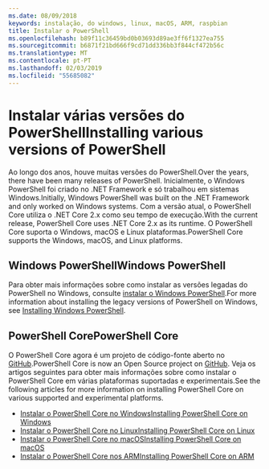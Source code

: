 ```yaml
---
ms.date: 08/09/2018
keywords: instalação, do windows, linux, macOS, ARM, raspbian
title: Instalar o PowerShell
ms.openlocfilehash: b89f11c36459bd0b03693d89ae3ff6f1327ea755
ms.sourcegitcommit: b6871f21bd666f9cd71dd336bb3f844cf472b56c
ms.translationtype: MT
ms.contentlocale: pt-PT
ms.lasthandoff: 02/03/2019
ms.locfileid: "55685082"
---
```

# <a name="installing-various-versions-of-powershell"></a><span data-ttu-id="7204a-103">Instalar várias versões do PowerShell</span><span class="sxs-lookup"><span data-stu-id="7204a-103">Installing various versions of PowerShell</span></span>

<span data-ttu-id="7204a-104">Ao longo dos anos, houve muitas versões do PowerShell.</span><span class="sxs-lookup"><span data-stu-id="7204a-104">Over the years, there have been many releases of PowerShell.</span></span> <span data-ttu-id="7204a-105">Inicialmente, o Windows PowerShell foi criado no .NET Framework e só trabalhou em sistemas Windows.</span><span class="sxs-lookup"><span data-stu-id="7204a-105">Initially, Windows PowerShell was built on the .NET Framework and only worked on Windows systems.</span></span> <span data-ttu-id="7204a-106">Com a versão atual, o PowerShell Core utiliza o .NET Core 2.x como seu tempo de execução.</span><span class="sxs-lookup"><span data-stu-id="7204a-106">With the current release, PowerShell Core uses .NET Core 2.x as its runtime.</span></span> <span data-ttu-id="7204a-107">O PowerShell Core suporta o Windows, macOS e Linux plataformas.</span><span class="sxs-lookup"><span data-stu-id="7204a-107">PowerShell Core supports the Windows, macOS, and Linux platforms.</span></span>

## <a name="windows-powershell"></a><span data-ttu-id="7204a-108">Windows PowerShell</span><span class="sxs-lookup"><span data-stu-id="7204a-108">Windows PowerShell</span></span>

<span data-ttu-id="7204a-109">Para obter mais informações sobre como instalar as versões legadas do PowerShell no Windows, consulte [instalar o Windows PowerShell](installing-windows-powershell.md).</span><span class="sxs-lookup"><span data-stu-id="7204a-109">For more information about installing the legacy versions of PowerShell on Windows, see [Installing Windows PowerShell](installing-windows-powershell.md).</span></span>

## <a name="powershell-core"></a><span data-ttu-id="7204a-110">PowerShell Core</span><span class="sxs-lookup"><span data-stu-id="7204a-110">PowerShell Core</span></span>

<span data-ttu-id="7204a-111">O PowerShell Core agora é um projeto de código-fonte aberto no [GitHub](https://github.com/powershell/powershell).</span><span class="sxs-lookup"><span data-stu-id="7204a-111">PowerShell Core is now an Open Source project on [GitHub](https://github.com/powershell/powershell).</span></span>
<span data-ttu-id="7204a-112">Veja os artigos seguintes para obter mais informações sobre como instalar o PowerShell Core em várias plataformas suportadas e experimentais.</span><span class="sxs-lookup"><span data-stu-id="7204a-112">See the following articles for more information on installing PowerShell Core on various supported and experimental platforms.</span></span>

- [<span data-ttu-id="7204a-113">Instalar o PowerShell Core no Windows</span><span class="sxs-lookup"><span data-stu-id="7204a-113">Installing PowerShell Core on Windows</span></span>](Installing-PowerShell-Core-on-Windows.md)
- [<span data-ttu-id="7204a-114">Instalar o PowerShell Core no Linux</span><span class="sxs-lookup"><span data-stu-id="7204a-114">Installing PowerShell Core on Linux</span></span>](Installing-PowerShell-Core-on-Linux.md)
- [<span data-ttu-id="7204a-115">Instalar o PowerShell Core no macOS</span><span class="sxs-lookup"><span data-stu-id="7204a-115">Installing PowerShell Core on macOS</span></span>](Installing-PowerShell-Core-on-macOS.md)
- [<span data-ttu-id="7204a-116">Instalar o PowerShell Core nos ARM</span><span class="sxs-lookup"><span data-stu-id="7204a-116">Installing PowerShell Core on ARM</span></span>](PowerShell-Core-on-ARM.md)

